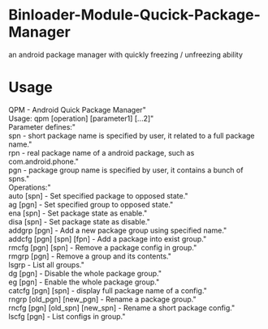# Binloader-Module-Qucick-Package-Manager
an android package manager with quickly freezing / unfreezing ability
# Usage
 QPM - Android Quick Package Manager"<br>
 Usage: qpm [operation] [parameter1] [...2]"<br>
 Parameter defines:"<br>
    spn - short package name is specified by user, it related to a full package name."<br>
    rpn - real package name of a android package, such as com.android.phone."<br>
    pgn - package group name is specified by user, it contains a bunch of spns."<br>
 Operations:"<br>
    auto [spn] - Set specified package to opposed state."<br>
    ag [pgn] - Set specified group to opposed state."<br>
    ena [spn] - Set package state as enable."<br>
    disa [spn] - Set package state as disable."<br>
    addgrp [pgn] - Add a new package group using specified name."<br>
    addcfg [pgn] [spn] [fpn] - Add a package into exist group."<br>
    rmcfg [pgn] [spn] - Remove a package config in group."<br>
    rmgrp [pgn] - Remove a group and its contents."<br>
    lsgrp - List all groups."<br>
    dg [pgn] - Disable the whole package group."<br>
    eg [pgn] - Enable the whole package group."<br>
    catcfg [pgn] [spn] - display full package name of a config."<br>
    rngrp [old_pgn] [new_pgn] - Rename a package group."<br>
    rncfg [pgn] [old_spn] [new_spn] - Rename a short package config."<br>
    lscfg [pgn] - List configs in group."<br>
 
